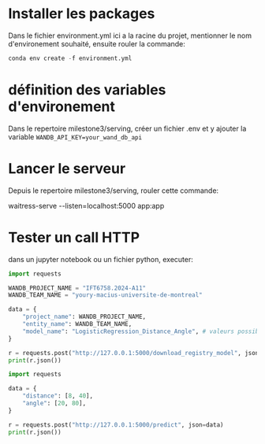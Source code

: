 # Installer les packages

Dans le fichier environment.yml ici a la racine du projet, mentionner le nom d'environement souhaité, ensuite rouler la commande:

```python
conda env create -f environment.yml
```

# définition des variables d'environement

Dans le repertoire milestone3/serving, créer un fichier .env et y ajouter 
la variable ```WANDB_API_KEY=your_wand_db_api```

# Lancer le serveur

Depuis le repertoire milestone3/serving, rouler cette commande:

waitress-serve --listen=localhost:5000 app:app

# Tester un call HTTP

dans un jupyter notebook ou un fichier python, executer:
```python
import requests

WANDB_PROJECT_NAME = "IFT6758.2024-A11"
WANDB_TEAM_NAME = "youry-macius-universite-de-montreal"

data = {
    "project_name": WANDB_PROJECT_NAME,
    "entity_name": WANDB_TEAM_NAME,
    "model_name": "LogisticRegression_Distance_Angle", # valeurs possibles : LogisticRegression_Distance_Angle, LogisticRegression_Distance
}

r = requests.post("http://127.0.0.1:5000/download_registry_model", json=data) 
print(r.json())
```

```python
import requests

data = {
    "distance": [8, 40],
    "angle": [20, 80],
}

r = requests.post("http://127.0.0.1:5000/predict", json=data)
print(r.json())
```
